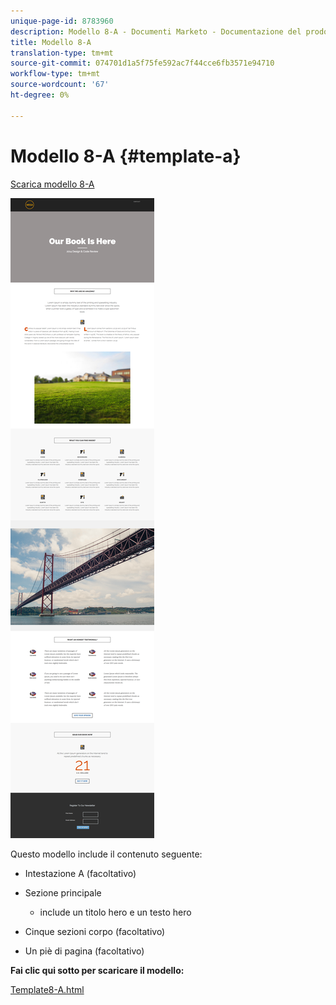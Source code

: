 ```yaml
---
unique-page-id: 8783960
description: Modello 8-A - Documenti Marketo - Documentazione del prodotto
title: Modello 8-A
translation-type: tm+mt
source-git-commit: 074701d1a5f75fe592ac7f44cce6fb3571e94710
workflow-type: tm+mt
source-wordcount: '67'
ht-degree: 0%

---
```



# Modello 8-A {#template-a}

[Scarica modello 8-A](https://docs.marketo.com/download/attachments/8783960/template-8a.html?version=1&amp;modificationdate=1482174907000&amp;api=v2)

![](assets/image2015-7-29-9-3a53-3a6.png)

Questo modello include il contenuto seguente:

* Intestazione A (facoltativo)
* Sezione principale

   * include un titolo hero e un testo hero

* Cinque sezioni corpo (facoltativo)
* Un piè di pagina (facoltativo)

**Fai clic qui sotto per scaricare il modello:**

[Template8-A.html](https://docs.marketo.com/download/attachments/8783960/template-8a.html?version=1&amp;modificationdate=1482174907000&amp;api=v2)
